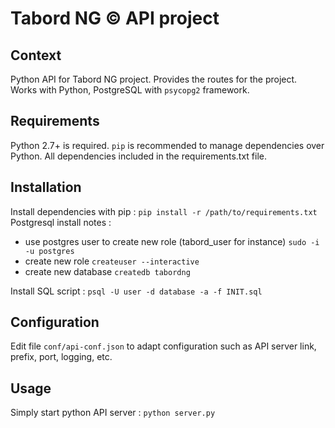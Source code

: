 Tabord NG &copy; API project
===================

## Context
Python API for Tabord NG project. Provides the routes for the project. Works with Python, PostgreSQL with `psycopg2` framework. 

## Requirements
Python 2.7+ is required.
`pip` is recommended to manage dependencies over Python.
All dependencies included in the requirements.txt file.

## Installation
Install dependencies with pip :
`pip install -r /path/to/requirements.txt`
Postgresql install notes :
- use postgres user to create new role (tabord_user for instance)
`sudo -i -u postgres`
- create new role 
`createuser --interactive`
- create new database
`createdb tabordng`

Install SQL script :
`psql -U user -d database -a -f INIT.sql`

## Configuration
Edit file `conf/api-conf.json` to adapt configuration such as API server link, prefix, port, logging, etc.

## Usage
Simply start python API server :
`python server.py`
